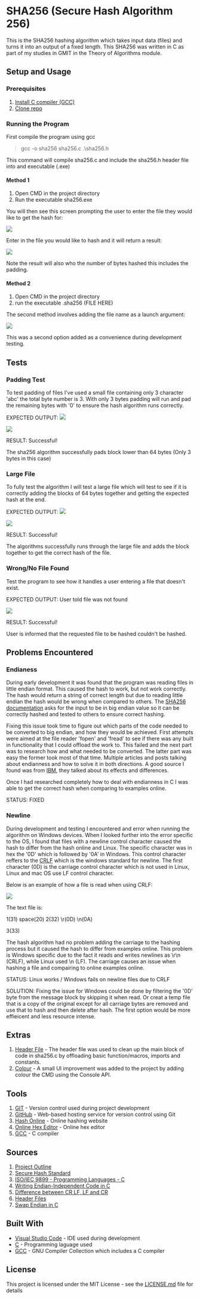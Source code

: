 # SHA256 (Secure Hash Algorithm 256)
This is the SHA256 hashing algorithm which takes input data (files) and turns it into an output of a fixed length.
This SHA256 was written in C as part of my studies in GMIT in the Theory of Algorithms module.

## Setup and Usage

### Prerequisites

1. <a href="https://gcc.gnu.org/install/download.html">Install C compiler (GCC)</a>
2. <a href="https://github.com/cian2009/SHA-256/archive/master.zip">Clone repo</a>

### Running the Program
First compile the program using gcc

> gcc -o sha256 sha256.c .\sha256.h

This command will compile sha256.c and include the sha256.h header file into and executable (.exe)

#### Method 1
1. Open CMD in the project directory
2. Run the executable sha256.exe

You will then see this screen prompting the user to enter the file they would like to get the hash for:

<img src="https://imgur.com/rKpW5sM.png"></img>

Enter in the file you would like to hash and it will return a result:

<img src="https://imgur.com/Lv9E6so.png"></img>

Note the result will also who the number of bytes hashed this includes the padding.

#### Method 2
1. Open CMD in the project directory
2. run the executable .sha256 (FILE HERE)

The second method involves adding the file name as a launch argument:

<img src="https://imgur.com/bmVBszA.png"></img>

This was a second option added as a convenience during development testing.

## Tests

### Padding Test 

To test padding of files I've used a small file containing only 3 character 'abc' the total byte number is 3.
With only 3 bytes padding will run and pad the remaining bytes with '0' to ensure the hash algorithm runs correctly.

EXPECTED OUTPUT: <img src="https://imgur.com/yiUzdBP.png">

<img src="https://imgur.com/3rfPcnW.png">

RESULT: Successful!

The sha256 algorithm successfully pads block lower than 64 bytes (Only 3 bytes in this case)

### Large File

To fully test the algorithm I will test a large file which will test to see if it is correctly adding the blocks of 64 bytes together and getting the expected hash at the end.

EXPECTED OUTPUT: <img src="https://imgur.com/nSmHX65.png">

<img src="https://imgur.com/pT3r8gO.png">

RESULT: Successful!

The algorithms successfully  runs through the large file and adds the block together to get the correct hash of the file.

### Wrong/No File Found

Test the program to see how it handles a user entering a file that doesn't exist.

EXPECTED OUTPUT: User told file was not found

<img src="https://imgur.com/HNCNsEW.png">

RESULT: Successful!

User is informed that the requested file to be hashed couldn't be hashed.

## Problems Encountered

### Endianess 
During early development it was found that the program was reading files in little endian format. This caused the hash to work, but not work correctly. The hash would return a string of correct length but due to reading little endian the hash would be wrong when compared to others. The <a href="https://www.nist.gov/publications/secure-hash-standard">SHA256 documentation</a> asks for the input to be in big endian value so it can be correctly hashed and tested to others to ensure correct hashing.

Fixing this issue took time to figure out which parts of the code needed to be converted to big endian, and how they would be achieved. First attempts were aimed at the file reader 'fopen' and 'fread' to see if there was any built in functionality that I could offload the work to. This failed and the next part was to research how and what needed to be converted. The latter part was easy the former took most of that time. Multiple articles and posts talking about endianness and how to solve it in both directions. A good source I found was from <a href="https://developer.ibm.com/articles/au-endianc/">IBM</a>, they talked about its effects and differences.

Once I had researched completely how to deal with endianness in C I was able to get the correct hash when comparing to examples online.

STATUS: FIXED

### Newline 
During development and testing I encountered and error when running the algorithm on Windows devices. When I looked further into the error specific to the OS, I found that files with a newline control character caused the hash to differ from the hash online and Linux. The specific character was in hex the '0D' which is followed by '0A' in Windows. This control character reffers to the 
<a href="https://stackoverflow.com/questions/1552749/difference-between-cr-lf-lf-and-cr-line-break-types">CRLF</a> which is the windows standard for newline. The first character (0D) is the carriage control character which is not used in Linux, Linux and mac OS use LF control character.

Below is an example of how a file is read when using CRLF:

<img src="https://i.imgur.com/7bBbnEN.png"></img>

The text file is:

1(31) space(20) 2(32) \r(0D) \n(0A)

3(33)

The hash algorithm had no problem adding the carriage to the hashing process but it caused the hash to differ from examples online.
This problem is Windows specific due to the fact it reads and writes newlines as \r\n (CRLF), while Linux used \n (LF). The carriage causes an issue when hashing a file and compairing to online examples online.

STATUS: Linux works / Windows fails on newline files due to CRLF

SOLUTION: Fixing the issue for Windows could be done by filtering the '0D' byte from the message block by skipping it when read. Or creat a temp file that is a copy of the original except for all carriage bytes are removed and use that to hash and then delete after hash. The first option would be more effieicent and less resource intense.

## Extras

1. <a href="https://github.com/cian2009/SHA-256/blob/master/sha256.h">Header File</a> - The header file was used to clean up the main block of code in sha256.c by offloading basic function/macros, imports and constants.
2. <a href="https://docs.microsoft.com/en-us/windows/console/setconsoletextattribute">Colour</a> - A small UI improvement was added to the project by adding colour the CMD using the Console API.

## Tools
1. <a href="https://git-scm.com/">GIT</a> - Version control used during project development
2. <a href="https://github.com">GitHub</a> - Web-based hosting service for version control using Git
3. <a href="https://www.fileformat.info/tool/hash.htm">Hash Online</a> - Online hashing website
4. <a href="https://www.onlinehexeditor.com/">Online Hex Editor</a> - Online hex editor
5. <a href="https://gcc.gnu.org/">GCC</a> - C compiler

## Sources
1. <a href="https://github.com/cian2009/SHA-256/blob/master/project.pdf">Project Outline</a>
2. <a href="https://www.nist.gov/publications/secure-hash-standard">Secure Hash Standard</a>
3. <a href="http://www.open-std.org/jtc1/sc22/wg14/">ISO/IEC 9899 - Programming Languages - C</a>
4. <a href="https://developer.ibm.com/articles/au-endianc/">Writing Endian-Independent Code in C</a>
5. <a href="https://stackoverflow.com/questions/1552749/difference-between-cr-lf-lf-and-cr-line-break-types">Difference between CR LF, LF and CR</a>
6. <a href="https://www.w3schools.in/c-tutorial/c-header-files/">Header Files</a>
7. <a href="https://stackoverflow.com/questions/2182002/convert-big-endian-to-little-endian-in-c-without-using-provided-func">Swap Endian in C</a>

## Built With

* [Visual Studio Code](https://code.visualstudio.com/) - IDE used during development
* [C](https://en.wikipedia.org/wiki/C_(programming_language)) - Programming laguage used
* [GCC](https://gcc.gnu.org/) -  GNU Compiler Collection which includes a C compiler

## License

This project is licensed under the MIT License - see the [LICENSE.md](LICENSE) file for details